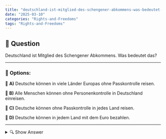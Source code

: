 ```yaml
---
title: "deutschland-ist-mitglied-des-schengener-abkommens-was-bedeutet-das"
date: "2025-03-10"
categories: "Rights-and-Freedoms"
tags: "Rights-and-Freedoms"
---
```


## 📌 **Question**

Deutschland ist Mitglied des Schengener Abkommens. Was bedeutet das?



---

### 📝 **Options:**

🔘 **A)** Deutsche können in viele Länder Europas ohne Passkontrolle reisen.

🔘 **B)** Alle Menschen können ohne Personenkontrolle in Deutschland einreisen.

🔘 **C)** Deutsche können ohne Passkontrolle in jedes Land reisen.

🔘 **D)** Deutsche können in jedem Land mit dem Euro bezahlen.

---

<details>
  <summary>🔍 Show Answer</summary>

  <p>
💡  <b>Correct Answer:</b>  a
  </p>
  <p>
    📖<b>Explanation:</b>
    Das Schengener Abkommen ist ein internationales Abkommen, das den freien Personenverkehr zwischen den Mitgliedsländern ermöglicht, indem interne Grenzkontrollen abgeschafft werden. Deutschland ist eines der Gründungsmitglieder dieses Abkommens. Dadurch können deutsche Staatsbürger ohne Passkontrollen in viele andere europäische Länder reisen, was Reisen und Austausch erleichtert. Das Abkommen fördert zudem die Zusammenarbeit der Mitgliedsstaaten bei Sicherheits- und Asylfragen.
  </p>
</details>
